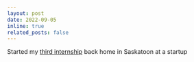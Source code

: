 ```yaml
---
layout: post
date: 2022-09-05
inline: true
related_posts: false
---
```


Started my [third internship](/work/#coop3) back home in Saskatoon at a startup